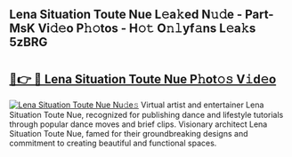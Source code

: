 ## Lena Situation Toute Nue L𝚎a𝚔ed N𝚞𝚍e - Part-MsK Vi𝚍𝚎o P𝚑𝚘tos - H𝚘𝚝 O𝚗𝚕yf𝚊ns L𝚎a𝚔s 5zBRG

# <h2><a href="http://kf2nvp.oniu.top/?m=Lena+Situation+Toute+Nue">🔗👉 🔴 Lena Situation Toute Nue P𝚑ot𝚘𝚜 V𝚒d𝚎o</a></h2>

[![Lena Situation Toute Nue Nu𝚍e𝚜](https://i.imgur.com/0qMVB7G.gif)](http://kf2nvp.oniu.top/?m=Lena+Situation+Toute+Nue)
Virtual artist and entertainer Lena Situation Toute Nue, recognized for publishing dance and lifestyle tutorials through popular dance moves and brief clips. Visionary architect Lena Situation Toute Nue, famed for their groundbreaking designs and commitment to creating beautiful and functional spaces.  
